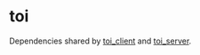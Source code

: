 # toi

Dependencies shared by [toi_client][0] and [toi_server][1].

[0]: https://github.com/theOGognf/toi/tree/main/toi_client
[1]: https://github.com/theOGognf/toi/tree/main/toi_server

